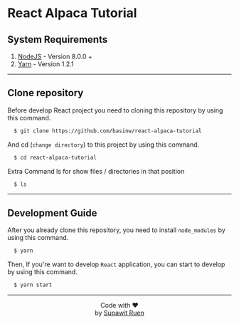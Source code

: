 # React Alpaca Tutorial

## System Requirements

  1. [NodeJS](https://nodejs.org/en/)
    - Version 8.0.0 +
  2. [Yarn](https://yarnpkg.com/en/) 
    - Version 1.2.1
___
## Clone repository
Before develop React project you need to cloning this repository by using this command.
```sh
  $ git clone https://github.com/basinw/react-alpaca-tutorial
```

And cd (`change directory`) to this project by using this command.
```sh
  $ cd react-alpaca-tutorial
```
Extra Command ls for show files / directories in that position
```sh
  $ ls
```
___
## Development Guide

After you already clone this repository, you need to install `node_modules` by using this command.
```sh
  $ yarn
```

Then, If you're want to develop `React` application, you can start to develop by using this command.
```sh
  $ yarn start
```
___
<center>Code with ❤ </center>
<center>by 
  <a href="https://www.facebook.com/supawit.ruen">Supawit Ruen</a>
</center>
